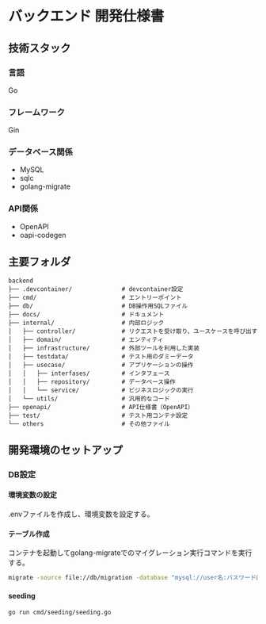 # バックエンド 開発仕様書
## 技術スタック
### 言語
Go
### フレームワーク
Gin
### データベース関係
- MySQL
- sqlc
- golang-migrate
### API関係
- OpenAPI
- oapi-codegen
## 主要フォルダ
```
backend
├── .devcontainer/              # devcontainer設定
├── cmd/                        # エントリーポイント
├── db/                         # DB操作用SQLファイル
├── docs/                       # ドキュメント
├── internal/                   # 内部ロジック
│   ├── controller/             # リクエストを受け取り、ユースケースを呼び出す
│   ├── domain/                 # エンティティ
│   ├── infrastructure/         # 外部ツールを利用した実装
│   ├── testdata/               # テスト用のダミーデータ
│   ├── usecase/                # アプリケーションの操作
│   │   ├── interfases/         # インタフェース
│   │   ├── repository/         # データベース操作
│   │   └── service/            # ビジネスロジックの実行
│   └── utils/                  # 汎用的なコード
├── openapi/                    # API仕様書（OpenAPI）
├── test/                       # テスト用コンテナ設定
└── others                      # その他ファイル
```
## 開発環境のセットアップ
### DB設定
#### 環境変数の設定
.envファイルを作成し、環境変数を設定する。
#### テーブル作成
コンテナを起動してgolang-migrateでのマイグレーション実行コマンドを実行する。
```sh
migrate -source file://db/migration -database "mysql://user名:パスワード@tcp(コンテナ名:3306)/DB名" up
```
#### seeding
```sh
go run cmd/seeding/seeding.go
```
